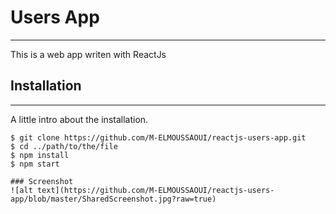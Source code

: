 # Users App
***
This is a web app writen with ReactJs

## Installation
***
A little intro about the installation.
```
$ git clone https://github.com/M-ELMOUSSAOUI/reactjs-users-app.git
$ cd ../path/to/the/file
$ npm install
$ npm start

### Screenshot
![alt text](https://github.com/M-ELMOUSSAOUI/reactjs-users-app/blob/master/SharedScreenshot.jpg?raw=true)
